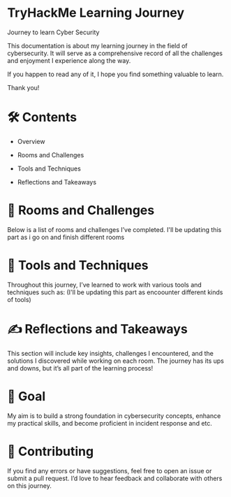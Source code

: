 # TryHackMe Learning Journey

Journey to learn Cyber Security

This documentation is about my learning journey in the field of cybersecurity. It will serve as a comprehensive record of all the challenges and enjoyment I experience along the way.

If you happen to read any of it, I hope you find something valuable to learn.

Thank you!

# 🛠️ Contents

- Overview

- Rooms and Challenges

- Tools and Techniques

- Reflections and Takeaways
  

# 📘 Rooms and Challenges

Below is a list of rooms and challenges I’ve completed. I'll be updating this part as i go on and finish different rooms

# 🧰 Tools and Techniques

Throughout this journey, I’ve learned to work with various tools and techniques such as: (I'll be updating this part as encoounter different kinds of tools)

# ✍️ Reflections and Takeaways

This section will include key insights, challenges I encountered, and the solutions I discovered while working on each room. The journey has its ups and downs, but it’s all part of the learning process!

# 🎯 Goal

My aim is to build a strong foundation in cybersecurity concepts, enhance my practical skills, and become proficient in incident response and etc.

# 📝 Contributing

If you find any errors or have suggestions, feel free to open an issue or submit a pull request. I’d love to hear feedback and collaborate with others on this journey.
